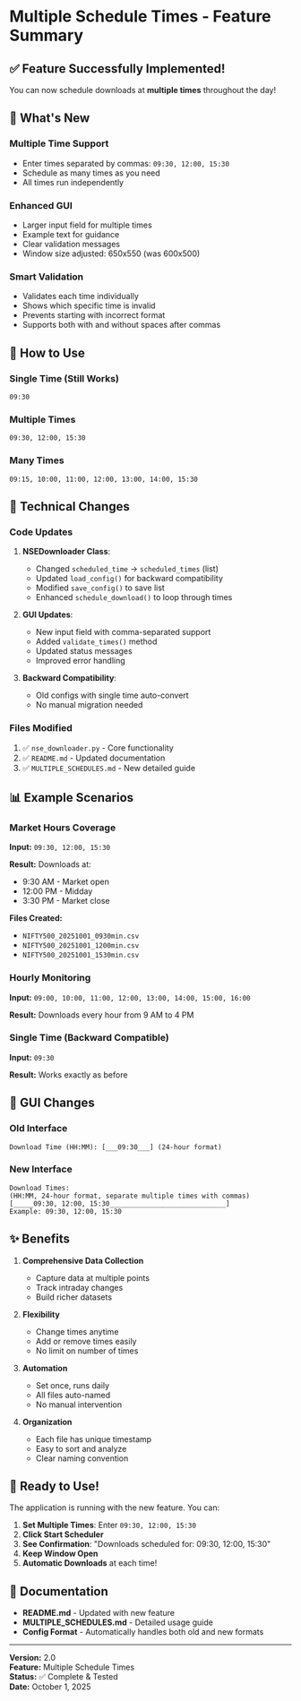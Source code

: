 # Multiple Schedule Times - Feature Summary

## ✅ Feature Successfully Implemented!

You can now schedule downloads at **multiple times** throughout the day!

## 🎯 What's New

### Multiple Time Support

- Enter times separated by commas: `09:30, 12:00, 15:30`
- Schedule as many times as you need
- All times run independently

### Enhanced GUI

- Larger input field for multiple times
- Example text for guidance
- Clear validation messages
- Window size adjusted: 650x550 (was 600x500)

### Smart Validation

- Validates each time individually
- Shows which specific time is invalid
- Prevents starting with incorrect format
- Supports both with and without spaces after commas

## 📝 How to Use

### Single Time (Still Works)

```
09:30
```

### Multiple Times

```
09:30, 12:00, 15:30
```

### Many Times

```
09:15, 10:00, 11:00, 12:00, 13:00, 14:00, 15:30
```

## 🔧 Technical Changes

### Code Updates

1. **NSEDownloader Class**:

   - Changed `scheduled_time` → `scheduled_times` (list)
   - Updated `load_config()` for backward compatibility
   - Modified `save_config()` to save list
   - Enhanced `schedule_download()` to loop through times

2. **GUI Updates**:

   - New input field with comma-separated support
   - Added `validate_times()` method
   - Updated status messages
   - Improved error handling

3. **Backward Compatibility**:
   - Old configs with single time auto-convert
   - No manual migration needed

### Files Modified

1. ✅ `nse_downloader.py` - Core functionality
2. ✅ `README.md` - Updated documentation
3. ✅ `MULTIPLE_SCHEDULES.md` - New detailed guide

## 📊 Example Scenarios

### Market Hours Coverage

**Input:** `09:30, 12:00, 15:30`

**Result:** Downloads at:

- 9:30 AM - Market open
- 12:00 PM - Midday
- 3:30 PM - Market close

**Files Created:**

- `NIFTY500_20251001_0930min.csv`
- `NIFTY500_20251001_1200min.csv`
- `NIFTY500_20251001_1530min.csv`

### Hourly Monitoring

**Input:** `09:00, 10:00, 11:00, 12:00, 13:00, 14:00, 15:00, 16:00`

**Result:** Downloads every hour from 9 AM to 4 PM

### Single Time (Backward Compatible)

**Input:** `09:30`

**Result:** Works exactly as before

## 🎨 GUI Changes

### Old Interface

```
Download Time (HH:MM): [___09:30___] (24-hour format)
```

### New Interface

```
Download Times:
(HH:MM, 24-hour format, separate multiple times with commas)
[_____09:30, 12:00, 15:30_____________________________]
Example: 09:30, 12:00, 15:30
```

## ✨ Benefits

1. **Comprehensive Data Collection**

   - Capture data at multiple points
   - Track intraday changes
   - Build richer datasets

2. **Flexibility**

   - Change times anytime
   - Add or remove times easily
   - No limit on number of times

3. **Automation**

   - Set once, runs daily
   - All files auto-named
   - No manual intervention

4. **Organization**
   - Each file has unique timestamp
   - Easy to sort and analyze
   - Clear naming convention

## 🚀 Ready to Use!

The application is running with the new feature. You can:

1. **Set Multiple Times**: Enter `09:30, 12:00, 15:30`
2. **Click Start Scheduler**
3. **See Confirmation**: "Downloads scheduled for: 09:30, 12:00, 15:30"
4. **Keep Window Open**
5. **Automatic Downloads** at each time!

## 📖 Documentation

- **README.md** - Updated with new feature
- **MULTIPLE_SCHEDULES.md** - Detailed usage guide
- **Config Format** - Automatically handles both old and new formats

---

**Version:** 2.0  
**Feature:** Multiple Schedule Times  
**Status:** ✅ Complete & Tested  
**Date:** October 1, 2025

